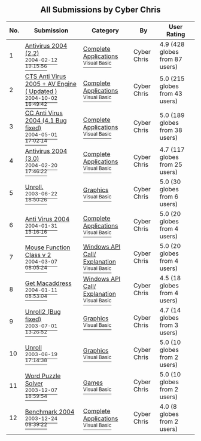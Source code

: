 ﻿<div align="center">

## All Submissions by Cyber Chris

</div>

No.  | Submission | Category | By   | User Rating
---- | ---------- | -------- | ---- | -----------
1 | [Antivirus 2004 \(2\.2\)<br /><sup>2004-02-12 19:15:56</sup>](https://github.com/Planet-Source-Code/cyber-chris-antivirus-2004-2-2__1-51592) | [Complete Applications<br /><sup>Visual Basic</sup>](../ByCategory/complete-applications__1-27.md) | Cyber Chris | 4.9 (428 globes from 87 users)
2 | [CTS Anti Virus 2005 \+ AV Engine \( Updated \)<br /><sup>2004-10-02 16:49:42</sup>](https://github.com/Planet-Source-Code/cyber-chris-cts-anti-virus-2005-av-engine-updated__1-56479) | [Complete Applications<br /><sup>Visual Basic</sup>](../ByCategory/complete-applications__1-27.md) | Cyber Chris | 5.0 (215 globes from 43 users)
3 | [CC Anti Virus 2004 \(4\.1 Bug fixed\)<br /><sup>2004-05-01 17:02:14</sup>](https://github.com/Planet-Source-Code/cyber-chris-cc-anti-virus-2004-4-1-bug-fixed__1-53497) | [Complete Applications<br /><sup>Visual Basic</sup>](../ByCategory/complete-applications__1-27.md) | Cyber Chris | 5.0 (189 globes from 38 users)
4 | [Antivirus 2004 \(3\.0\)<br /><sup>2004-02-20 17:46:22</sup>](https://github.com/Planet-Source-Code/cyber-chris-antivirus-2004-3-0__1-51899) | [Complete Applications<br /><sup>Visual Basic</sup>](../ByCategory/complete-applications__1-27.md) | Cyber Chris | 4.7 (117 globes from 25 users)
5 | [Unroll\.<br /><sup>2003-06-22 18:50:26</sup>](https://github.com/Planet-Source-Code/cyber-chris-unroll__1-46350) | [Graphics<br /><sup>Visual Basic</sup>](../ByCategory/graphics__1-46.md) | Cyber Chris | 5.0 (30 globes from 6 users)
6 | [Anti Virus 2004<br /><sup>2004-01-31 15:16:16</sup>](https://github.com/Planet-Source-Code/cyber-chris-anti-virus-2004__1-51401) | [Complete Applications<br /><sup>Visual Basic</sup>](../ByCategory/complete-applications__1-27.md) | Cyber Chris | 5.0 (20 globes from 4 users)
7 | [Mouse Function Class v 2<br /><sup>2004-03-07 08:05:24</sup>](https://github.com/Planet-Source-Code/cyber-chris-mouse-function-class-v-2__1-52199) | [Windows API Call/ Explanation<br /><sup>Visual Basic</sup>](../ByCategory/windows-api-call-explanation__1-39.md) | Cyber Chris | 5.0 (20 globes from 4 users)
8 | [Get Macaddress<br /><sup>2004-01-11 08:53:04</sup>](https://github.com/Planet-Source-Code/cyber-chris-get-macaddress__1-50934) | [Windows API Call/ Explanation<br /><sup>Visual Basic</sup>](../ByCategory/windows-api-call-explanation__1-39.md) | Cyber Chris | 4.5 (18 globes from 4 users)
9 | [Unroll2 \(Bug fixed\)<br /><sup>2003-07-01 13:26:52</sup>](https://github.com/Planet-Source-Code/cyber-chris-unroll2-bug-fixed__1-46560) | [Graphics<br /><sup>Visual Basic</sup>](../ByCategory/graphics__1-46.md) | Cyber Chris | 4.7 (14 globes from 3 users)
10 | [Unroll<br /><sup>2003-06-19 17:14:38</sup>](https://github.com/Planet-Source-Code/cyber-chris-unroll__1-46294) | [Graphics<br /><sup>Visual Basic</sup>](../ByCategory/graphics__1-46.md) | Cyber Chris | 5.0 (10 globes from 2 users)
11 | [Word Puzzle Solver<br /><sup>2003-12-07 18:59:54</sup>](https://github.com/Planet-Source-Code/cyber-chris-word-puzzle-solver__1-50374) | [Games<br /><sup>Visual Basic</sup>](../ByCategory/games__1-38.md) | Cyber Chris | 5.0 (10 globes from 2 users)
12 | [Benchmark 2004<br /><sup>2003-12-24 08:39:22</sup>](https://github.com/Planet-Source-Code/cyber-chris-benchmark-2004__1-50709) | [Complete Applications<br /><sup>Visual Basic</sup>](../ByCategory/complete-applications__1-27.md) | Cyber Chris | 4.0 (8 globes from 2 users)
